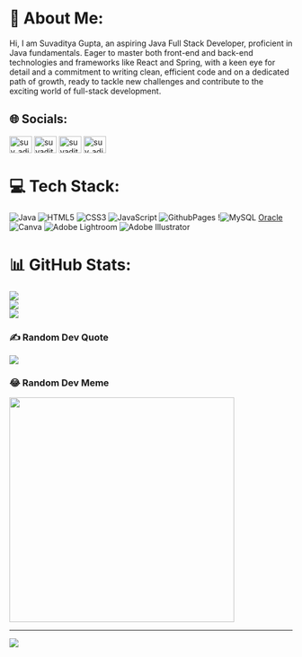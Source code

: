 # 💫 About Me:
Hi, I am Suvaditya Gupta, an aspiring Java Full Stack Developer, proficient in Java fundamentals. Eager to master both front-end and back-end technologies and frameworks like React and Spring, with a keen eye for detail and a commitment to writing clean, efficient code and on a dedicated path of growth, ready to tackle new challenges and contribute to the exciting world of full-stack development.


## 🌐 Socials:
<p align="left">
<a href="https://twitter.com/suv_aditya" target="blank"><img align="center" src="https://raw.githubusercontent.com/rahuldkjain/github-profile-readme-generator/master/src/images/icons/Social/twitter.svg" alt="suv_aditya" height="30" width="40" /></a>
<a href="https://linkedin.com/in/suvaditya gupta" target="blank"><img align="center" src="https://raw.githubusercontent.com/rahuldkjain/github-profile-readme-generator/master/src/images/icons/Social/linked-in-alt.svg" alt="suvaditya gupta" height="30" width="40" /></a>
<a href="https://fb.com/suvaditya gupta" target="blank"><img align="center" src="https://raw.githubusercontent.com/rahuldkjain/github-profile-readme-generator/master/src/images/icons/Social/facebook.svg" alt="suvaditya gupta" height="30" width="40" /></a>
<a href="https://instagram.com/suv_aditya1018" target="blank"><img align="center" src="https://raw.githubusercontent.com/rahuldkjain/github-profile-readme-generator/master/src/images/icons/Social/instagram.svg" alt="suv_aditya1018" height="30" width="40" /></a>
</p>

# 💻 Tech Stack:
![Java](https://img.shields.io/badge/java-%23ED8B00.svg?style=plastic&logo=openjdk&logoColor=white) ![HTML5](https://img.shields.io/badge/html5-%23E34F26.svg?style=plastic&logo=html5&logoColor=white) ![CSS3](https://img.shields.io/badge/css3-%231572B6.svg?style=plastic&logo=css3&logoColor=white) ![JavaScript](https://img.shields.io/badge/javascript-%23323330.svg?style=plastic&logo=javascript&logoColor=%23F7DF1E) ![GithubPages](https://img.shields.io/badge/github%20pages-121013?style=plastic&logo=github&logoColor=white) !![MySQL](https://img.shields.io/badge/mysql-%2300000f.svg?style=plastic&logo=mysql&logoColor=white) [Oracle](https://img.shields.io/badge/Oracle-F80000?style=plastic&logo=oracle&logoColor=white) ![Canva](https://img.shields.io/badge/Canva-%2300C4CC.svg?style=plastic&logo=Canva&logoColor=white)  ![Adobe Lightroom](https://img.shields.io/badge/Adobe%20Lightroom-31A8FF.svg?style=plastic&logo=Adobe%20Lightroom&logoColor=white) ![Adobe Illustrator](https://img.shields.io/badge/adobe%20illustrator-%23FF9A00.svg?style=plastic&logo=adobe%20illustrator&logoColor=white)
# 📊 GitHub Stats:
![](https://github-readme-stats.vercel.app/api?username=suvadityagupta&theme=tokyonight&hide_border=false&include_all_commits=false&count_private=false)<br/>
![](https://github-readme-streak-stats.herokuapp.com/?user=suvadityagupta&theme=tokyonight&hide_border=false)<br/>
![](https://github-readme-stats.vercel.app/api/top-langs/?username=suvadityagupta&theme=tokyonight&hide_border=false&include_all_commits=false&count_private=false&layout=compact)

### ✍️ Random Dev Quote
![](https://quotes-github-readme.vercel.app/api?type=horizontal&theme=dark)

### 😂 Random Dev Meme
<img src='https://randommeme-five.vercel.app/' style="height: 400px;"/>

---
[![](https://visitcount.itsvg.in/api?id=suvadityagupta&icon=0&color=6)](https://visitcount.itsvg.in)

<!-- Proudly created with GPRM ( https://gprm.itsvg.in ) -->
<!-- ![React](https://img.shields.io/badge/react-%2320232a.svg?style=plastic&logo=react&logoColor=%2361DAFB) ![MySQL](https://img.shields.io/badge/mysql-%2300000f.svg?style=plastic&logo=mysql&logoColor=white) ![Bootstrap](https://img.shields.io/badge/bootstrap-%238511FA.svg?style=plastic&logo=bootstrap&logoColor=white)  ![NodeJS](https://img.shields.io/badge/node.js-6DA55F?style=plastic&logo=node.js&logoColor=white) ![MongoDB](https://img.shields.io/badge/MongoDB-%234ea94b.svg?style=plastic&logo=mongodb&logoColor=white) --!>

